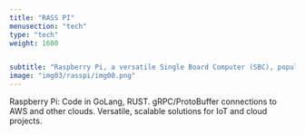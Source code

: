 ```yaml
---
title: "RASS PI"
menusection: "tech"
type: "tech"
weight: 1600


subtitle: "Raspberry Pi, a versatile Single Board Computer (SBC), popularly known as &#39;Rasspi,&#39; opens doors for innovative coding practices in GoLang and RUST. Leveraging the capabilities of Raspberry Pi, we delve into the creation of code for developing gRPC/ProtoBuffer connections. This involves crafting robust communication links in both GoLang and RUST, ensuring seamless integration with cloud services like AWS and others. The technical benefits are vast, ranging from the efficiency of GoLang&#39;s concurrent programming to RUST&#39;s focus on performance and memory safety. The resulting applications on Raspberry Pi showcase a harmonious blend of programming languages, offering versatility and scalability for diverse IoT and cloud-connected projects."
image: "img03/rasspi/img00.png"
---
```

Raspberry Pi: Code in GoLang, RUST. gRPC/ProtoBuffer connections to AWS and other clouds. Versatile, scalable solutions for IoT and cloud projects.
